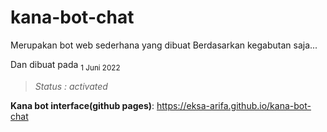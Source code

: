 # kana-bot-chat

Merupakan bot web sederhana yang dibuat 
Berdasarkan kegabutan saja...

Dan dibuat pada <sub>1 Juni 2022</sub>

> *Status : activated*

**Kana bot interface(github pages)**:
https://eksa-arifa.github.io/kana-bot-chat
